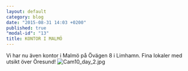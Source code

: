 ```yaml
---
layout: default
category: blog
date: "2015-08-31 14:03 +0200"
published: true
"modal-id": "13"
title: KONTOR I MALMÖ
---
```


Vi har nu även kontor i Malmö på Övägen 8 i Limhamn. Fina lokaler med utsikt över Öresund!
![Cam10_day_2.jpg]({{site.baseurl}}/media/Cam10_day_2.jpg)